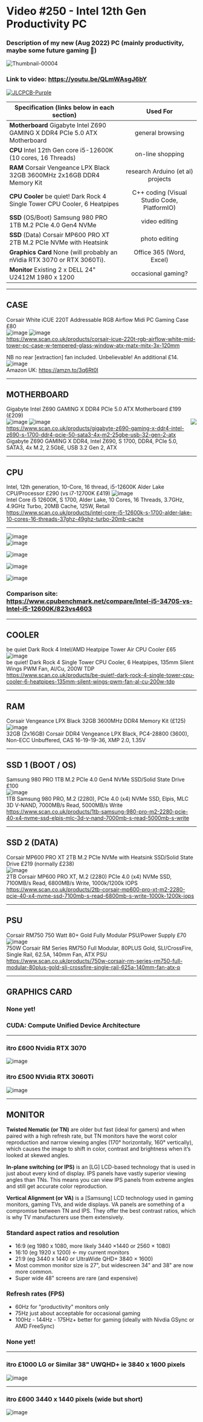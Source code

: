 # Video #250 - Intel 12th Gen Productivity PC
### Description of my new (Aug 2022) PC (mainly productivity, maybe some future gaming 🤷)  
![Thumbnail-00004](https://user-images.githubusercontent.com/20911308/188672439-57957aa5-c658-4039-a7d2-eea7b34fa82b.png)  
### Link to video:  https://youtu.be/QLmWAsgJ6bY  
[![JLCPCB-Purple](https://user-images.githubusercontent.com/20911308/159024530-3e083ca1-fea4-4ba9-97d3-a3af3fb979d2.png)](https://www.jlcpcb.com/cem)  

Specification (links below in each section) | Used For
--- | :---:
**Motherboard** Gigabyte Intel Z690 GAMING X DDR4 PCIe 5.0 ATX Motherboard | general browsing
**CPU** Intel 12th Gen core i5-12600K (10 cores, 16 Threads) | on-line shopping
**RAM** Corsair Vengeance LPX Black 32GB 3600MHz 2x16GB DDR4 Memory Kit | research Arduino (et al) projects
**CPU Cooler** be quiet! Dark Rock 4 Single Tower CPU Cooler, 6 Heatpipes | C++ coding (Visual Studio Code, PlatformIO)
**SSD** (OS/Boot) Samsung 980 PRO 1TB M.2 PCIe 4.0 Gen4 NVMe | video editing
**SSD** (Data) Corsair MP600 PRO XT 2TB M.2 PCIe NVMe with Heatsink  | photo editing
**Graphics Card** None (will probably an nVidia RTX 3070 or RTX 3060Ti). | Office 365 (Word, Excel)
**Monitor** Existing 2 x DELL 24" U2412M 1980 x 1200 | occasional gaming?

---
## CASE
Corsair White iCUE 220T Addressable RGB Airflow Midi PC Gaming Case £80   
![image](https://user-images.githubusercontent.com/20911308/188265571-99fb8aba-cc1e-4c78-b28e-11084e2fb345.png)
![image](https://user-images.githubusercontent.com/20911308/188266154-d56511d3-97c8-40e5-bfe1-9be88a66ae90.png)  
https://www.scan.co.uk/products/corsair-icue-220t-rgb-airflow-white-mid-tower-pc-case-w-tempered-glass-window-atx-matx-mitx-3x-120mm   

NB no rear [extraction] fan included. Unbelievable! An additional £14.  
![image](https://user-images.githubusercontent.com/20911308/188266909-e6d557a1-8aac-41bf-a35d-874e00430f1a.png)  
Amazon UK: https://amzn.to/3q6Rt0I  


---
## MOTHERBOARD  
Gigabyte Intel Z690 GAMING X DDR4 PCIe 5.0 ATX Motherboard £199 (£209)  
![image](https://user-images.githubusercontent.com/20911308/188265613-95e6a4df-b694-43b3-8245-f37c806ba10d.png)
<img src="https://user-images.githubusercontent.com/20911308/189083148-8bef9014-f183-44b1-9f86-e73f3cf5ed6f.png" align="right">
![image](https://user-images.githubusercontent.com/20911308/188265631-50c64447-ddd7-47fc-b121-1a676d98704a.png)  
https://www.scan.co.uk/products/gigabyte-z690-gaming-x-ddr4-intel-z690-s-1700-ddr4-pcie-50-sata3-4x-m2-25gbe-usb-32-gen-2-atx  
Gigabyte Z690 GAMING X DDR4, Intel Z690, S 1700, DDR4, PCIe 5.0, SATA3, 4x M.2, 2.5GbE, USB 3.2 Gen 2, ATX  

---
## CPU
Intel, 12th generation, 10-Core, 16 thread, i5-12600K Alder Lake CPU/Processor £290  (vs i7-12700K £419)
![image](https://user-images.githubusercontent.com/20911308/188267075-e8ae2802-1082-4327-be48-a8172072c0da.png)  
Intel Core i5 12600K, S 1700, Alder Lake, 10 Cores, 16 Threads, 3.7GHz, 4.9GHz Turbo, 20MB Cache, 125W, Retail  
https://www.scan.co.uk/products/intel-core-i5-12600k-s-1700-alder-lake-10-cores-16-threads-37ghz-49ghz-turbo-20mb-cache  

---
![image](https://user-images.githubusercontent.com/20911308/188269157-c5e9eaca-78b3-4d2b-8607-9f8d3822ddb0.png)  
![image](https://user-images.githubusercontent.com/20911308/188269936-daf65862-c9dc-4735-8aad-b6874baaac49.png)   

![image](https://user-images.githubusercontent.com/20911308/188269007-48d56355-2929-4359-a90d-7b767ce03fdf.png)  

![image](https://user-images.githubusercontent.com/20911308/188269031-18208c6b-b08b-4388-be5d-b186c6064993.png)  

![image](https://user-images.githubusercontent.com/20911308/188269315-394eda8e-8897-4455-aa22-da4f4c978751.png)  

### Comparison site: https://www.cpubenchmark.net/compare/Intel-i5-3470S-vs-Intel-i5-12600K/823vs4603  


---
## COOLER
be quiet Dark Rock 4 Intel/AMD Heatpipe Tower Air CPU Cooler £65  
![image](https://user-images.githubusercontent.com/20911308/188265825-896a4cb7-de89-4859-a671-2646d2963ca5.png)  
be quiet! Dark Rock 4 Single Tower CPU Cooler, 6 Heatpipes, 135mm Silent Wings PWM Fan, Al/Cu, 200W TDP  
https://www.scan.co.uk/products/be-quiet!-dark-rock-4-single-tower-cpu-cooler-6-heatpipes-135mm-silent-wings-pwm-fan-al-cu-200w-tdp  

---
## RAM
Corsair Vengeance LPX Black 32GB 3600MHz DDR4 Memory Kit (£125)  
![image](https://user-images.githubusercontent.com/20911308/188265936-34e735be-5f88-4770-85d1-6dd44cdf39be.png)  
32GB (2x16GB) Corsair DDR4 Vengeance LPX Black, PC4-28800 (3600), Non-ECC Unbuffered, CAS 16-19-19-36, XMP 2.0, 1.35V  

---
## SSD 1 (BOOT / OS)  
Samsung 980 PRO 1TB M.2 PCIe 4.0 Gen4 NVMe SSD/Solid State Drive £100  
![image](https://user-images.githubusercontent.com/20911308/188265411-08a8e289-9433-4e4e-82e0-67314f4fc955.png)  
1TB Samsung 980 PRO, M.2 (2280), PCIe 4.0 (x4) NVMe SSD, Elpis, MLC 3D V-NAND, 7000MB/s Read, 5000MB/s Write  
https://www.scan.co.uk/products/1tb-samsung-980-pro-m2-2280-pcie-40-x4-nvme-ssd-elpis-mlc-3d-v-nand-7000mb-s-read-5000mb-s-write  

---
## SSD 2 (DATA)
Corsair MP600 PRO XT 2TB M.2 PCIe NVMe with Heatsink SSD/Solid State Drive £219 (normally £238)  
![image](https://user-images.githubusercontent.com/20911308/188265960-849274ee-c6cf-40d1-87eb-b2508c2369cc.png)  
2TB Corsair MP600 PRO XT, M.2 (2280) PCIe 4.0 (x4) NVMe SSD, 7100MB/s Read, 6800MB/s Write, 1000k/1200k IOPS  
https://www.scan.co.uk/products/2tb-corsair-mp600-pro-xt-m2-2280-pcie-40-x4-nvme-ssd-7100mb-s-read-6800mb-s-write-1000k-1200k-iops  

---
## PSU
Corsair RM750 750 Watt 80+ Gold Fully Modular PSU/Power Supply £70  
![image](https://user-images.githubusercontent.com/20911308/188265988-1451493d-2a6d-4b8b-a186-3ca404098f49.png)    
750W Corsair RM Series RM750 Full Modular, 80PLUS Gold, SLI/CrossFire, Single Rail, 62.5A, 140mm Fan, ATX PSU  
https://www.scan.co.uk/products/750w-corsair-rm-series-rm750-full-modular-80plus-gold-sli-crossfire-single-rail-625a-140mm-fan-atx-p

---
## GRAPHICS CARD
### None yet! 
### CUDA: Compute Unified Device Architecture

---
### itro £600 Nvidia RTX 3070
![image](https://user-images.githubusercontent.com/20911308/188266550-9d2f0556-36f8-4824-a357-3bd3815b78ed.png)


### itro £500 NVidia RTX 3060Ti
![image](https://user-images.githubusercontent.com/20911308/188266480-85e36af7-9049-4ff6-8260-daeeea7e1abb.png)


---
## MONITOR
**Twisted Nematic (or TN)** are older but fast (ideal for gamers) and when paired with a high refresh rate, but TN monitors have the worst color reproduction and narrow viewing angles (170° horizontally, 160° vertically), which causes the image to shift in color, contrast and brightness when it’s looked at skewed angles.

**In-plane switching (or IPS)** is an [LG] LCD-based technology that is used in just about every kind of display. IPS panels have vastly superior viewing angles than TNs. This means you can view IPS panels from extreme angles and still get accurate color reproduction.

**Vertical Alignment (or VA)** is a [Samsung] LCD technology used in gaming monitors, gaming TVs, and wide displays. VA panels are something of a compromise between TN and IPS. They offer the best contrast ratios, which is why TV manufacturers use them extensively.

### Standard aspect ratios and resolution
* 16:9 (eg 1980 x 1080, more likely 3440  ×1440 or 2560 × 1080) 
* 16:10 (eg 1920 x 1200) ← my current monitors
* 21:9 (eg 3440 x 1440 or UltraWide QHD+ 3840 × 1600)
* Most common monitor size is 27", but widescreen 34" and 38" are now more common.
* Super wide 48" screens are rare (and expensive)

### Refresh rates (FPS)
* 60Hz for "productivity" monitors only
* 75Hz just about acceptable for occasional gaming
* 100Hz - 144Hz - 175Hz+ better for gaming (ideally with Nivdia GSync or AMD FreeSync)

### None yet!

---
### itro £1000 LG or Similar 38" UWQHD+ ie 3840 x 1600 pixels
![image](https://user-images.githubusercontent.com/20911308/188266651-cf499379-975e-4bc5-8b71-6e2492fb61d3.png)

---
### itro £600 3440 x 1440 pixels (wide but short)  
![image](https://user-images.githubusercontent.com/20911308/188266713-74abea11-643a-46d1-94f7-b79b4c88dd50.png)


